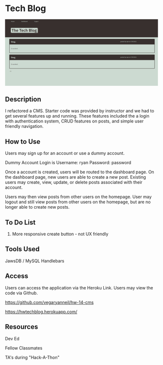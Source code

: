 # Tech Blog

![Landing Page](Assets/techblog.png)
## Description
I refactored a CMS. Starter code was provided by instructor and we had to get several features up and running. These features included the a login with authentication system, CRUD features on posts, and simple user friendly navigation.


## How to Use

Users may sign up for an account or use a dummy account.

Dummy Account Login is
Username: ryan
Password: password

Once a account is created, users will be routed to the dashboard page. On the dashboard page, new users are able to create a new post. Existing users may create, view, update, or delete posts associated with their account.

Users may then view posts from other users on the homepage. User may logout and still view posts from other users on the homepage, but are no longer able to create new posts.

## To Do List
1. More responsive create button - not UX friendly


## Tools Used
JawsDB / MySQL
Handlebars

## Access

Users can access the application via the Heroku Link. Users may view the code via Github.

https://github.com/vegaryanneil/hw-14-cms

https://hwtechblog.herokuapp.com/

## Resources

Dev Ed

Fellow Classmates

TA's during "Hack-A-Thon"
